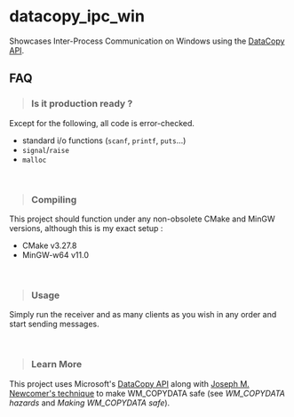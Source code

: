 # datacopy_ipc_win
Showcases Inter-Process Communication on Windows using the [DataCopy API](https://learn.microsoft.com/en-us/windows/win32/dataxchg/data-copy).

## FAQ
> ### Is it production ready ?
Except for the following, all code is error-checked.
- standard i/o functions (`scanf`, `printf`, `puts`...)
- `signal`/`raise`
- `malloc`

<br>

> ### Compiling
This project should function under any non-obsolete CMake and MinGW versions, although this is my exact setup :
- CMake v3.27.8
- MinGW-w64 v11.0

<br>

> ### Usage
Simply run the receiver and as many clients as you wish in any order and start sending messages.

<br>

> ### Learn More
This project uses Microsoft's [DataCopy API](https://learn.microsoft.com/en-us/windows/win32/dataxchg/data-copy)
along with [Joseph M. Newcomer's technique](http://www.flounder.com/wm_copydata.htm) to make WM_COPYDATA safe (see *WM_COPYDATA hazards* and *Making WM_COPYDATA safe*).